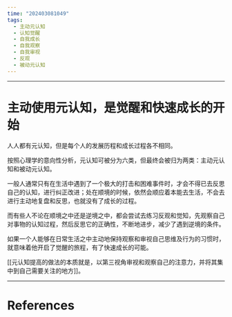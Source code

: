 ```yaml
---
time: "202403081049"
tags:
  - 主动元认知
  - 认知觉醒
  - 自我成长
  - 自我观察
  - 自我审视
  - 反观
  - 被动元认知
---
```


--- 
# 主动使用元认知，是觉醒和快速成长的开始

人人都有元认知，但是每个人的发展历程和成长过程各不相同。

按照心理学的意向性分析，元认知可被分为六类，但最终会被归为两类：主动元认知和被动元认知。

一般人通常只有在生活中遇到了一个极大的打击和困难事件时，才会不得已去反思自己的认知，进行纠正改进；处在顺境的时候，依然会顺应着本能去生活，不会去进行主动地复盘和反思，也就没有了成长的过程。

而有些人不论在顺境之中还是逆境之中，都会尝试去练习反观和觉知，先观察自己对事物的认知过程，然后反思它的正确性，不断地进步，减少了遇到逆境的条件。

如果一个人能够在日常生活之中主动地保持观察和审视自己思维及行为的习惯时，就意味着他开启了觉醒的旅程，有了快速成长的可能。

[[元认知提高的做法的本质就是，以第三视角审视和观察自己的注意力，并将其集中到自己需要关注的地方]]。

---
# References

